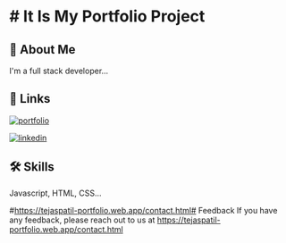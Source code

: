 
# # It Is My Portfolio Project




## 🚀 About Me
I'm a full stack developer...




## 🔗 Links
[![portfolio](https://img.shields.io/badge/my_portfolio-000?style=for-the-badge&logo=ko-fi&logoColor=white)](https://tejaspatil-portfolio.web.app/)

[![linkedin](https://img.shields.io/badge/linkedin-0A66C2?style=for-the-badge&logo=linkedin&logoColor=white)](https://www.linkedin.com/in/-tejas-patil/)




## 🛠 Skills
Javascript, HTML, CSS...




#https://tejaspatil-portfolio.web.app/contact.html# Feedback
If you have any feedback, please reach out to us at 
https://tejaspatil-portfolio.web.app/contact.html


